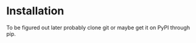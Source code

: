 Installation
===============

To be figured out later
probably clone git or maybe get it on PyPI through pip.

